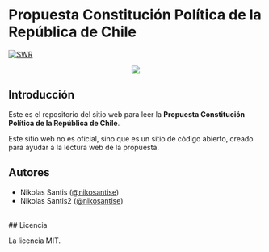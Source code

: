 # Propuesta Constitución Política de la República de Chile

[![SWR](https://www.chileconvencion.cl/wp-content/uploads/2022/03/slider_home_05.jpg)]()

<p align="center">
  <a aria-label="Vercel logo" href="https://vercel.com">
    <img src="https://badgen.net/badge/icon/Made%20with%20Vercel?icon=zeit&label&color=black&labelColor=black">
  </a>
  <br/>
  <a aria-label="License" href="https://github.com/nikosantis/propuesta-nueva-constitucion-chile/blob/main/LICENSE">
    <img alt="" src="https://badgen.net/npm/license/swr">
  </a>
</p>

## Introducción

Este es el repositorio del sitio web para leer la **Propuesta Constitución Política de la República de Chile**.

Este sitio web no es oficial, sino que es un sitio de código abierto, creado para ayudar a la lectura web de la propuesta.

## Autores

- Nikolas Santis ([@nikosantise](https://twitter.com/nikosantise))
- Nikolas Santis2 ([@nikosantise](https://twitter.com/nikosantise2))

<br />
## Licencia

La licencia MIT.
